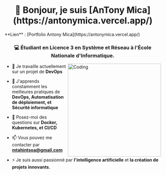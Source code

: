 <h1 align="center">👋 Bonjour, je suis [AnTony Mica](https://antonymica.vercel.app/)</h1>
**Lien** : [Portfolio Antony Mica](https://antonymica.vercel.app/)
<h3 align="center">💻 Étudiant en Licence 3 en Système et Réseau à l'École Nationale d'Informatique.</h3>

<img align="right" alt="Coding" width="300" src="https://i.pinimg.com/originals/81/17/8b/81178b47a8598f0c81c4799f2cdd4057.gif">

- 🔭 Je travaille actuellement sur un projet de **DevOps**

- 🌱 J'apprends constamment les meilleures pratiques de **DevOps, Automatisation de déploiement, et Sécurité informatique**

- 💬 Posez-moi des questions sur **Docker, Kubernetes, et CI/CD**

- 📫 Vous pouvez me contacter par **mtahintsoa@gmail.com**

- ⚡ Je suis aussi passionné par **l'intelligence artificielle** et **la création de projets innovants.**
